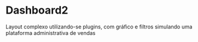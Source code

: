 # Dashboard2
Layout complexo utilizando-se plugins, com gráfico e filtros simulando uma plataforma administrativa de vendas 
